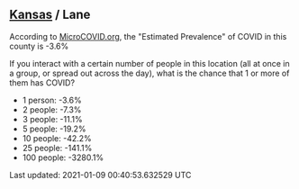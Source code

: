 
## [Kansas](/united-states/kansas) / Lane

According to [MicroCOVID.org](http://microcovid.org),
the "Estimated Prevalence" of COVID in this county is -3.6%

If you interact with a certain number of people in this location
(all at once in a group, or spread out across the day), what is the chance that
1 or more of them has COVID?

- 1 person: -3.6%
- 2 people: -7.3%
- 3 people: -11.1%
- 5 people: -19.2%
- 10 people: -42.2%
- 25 people: -141.1%
- 100 people: -3280.1%

Last updated: 2021-01-09 00:40:53.632529 UTC
